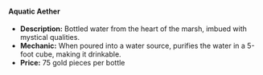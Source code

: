 #### Aquatic Aether
- **Description:** Bottled water from the heart of the marsh, imbued with mystical qualities.
- **Mechanic:** When poured into a water source, purifies the water in a 5-foot cube, making it drinkable.
- **Price:** 75 gold pieces per bottle